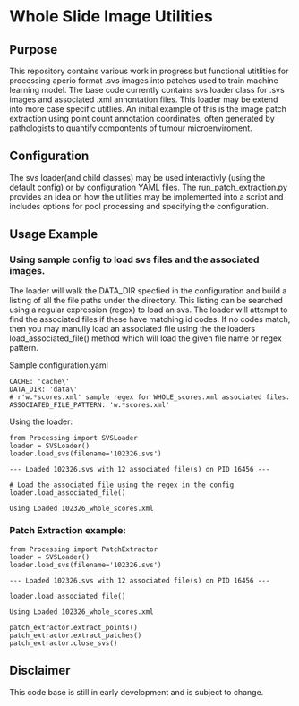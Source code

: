 # Whole Slide Image Utilities

## Purpose
This repository contains various work in progress but functional utitlities for processing aperio format .svs images into patches used to train machine learning model. The base code currently contains svs loader class for .svs images and associated .xml annontation files. This loader may be extend into more case specific utitlies. An initial example of this is the image patch extraction using point count annotation coordinates, often generated by pathologists to quantify compontents of tumour microenviroment.

## Configuration
The svs loader(and child classes) may be used interactivly (using the default config) or by configuration YAML files. The run_patch_extraction.py provides an idea on how the utilities may be implemented into a script and includes options for pool processing and specifying the configuration.

## Usage Example
### Using sample config to load svs files and the associated images.
The loader will walk the DATA_DIR specfied in the configuration and build a listing of all the file paths under the directory. This listing can be searched using a regular expression (regex) to load an svs. The loader will attempt to find the associated files if these have matching id codes. If no codes match, then you may manully load an associated file using the the loaders load_associated_file() method which will load the given file name or regex pattern.

Sample configuration.yaml
```
CACHE: 'cache\'
DATA_DIR: 'data\'
# r'w.*scores.xml' sample regex for WHOLE_scores.xml associated files.
ASSOCIATED_FILE_PATTERN: 'w.*scores.xml'
```

Using the loader:

```
from Processing import SVSLoader
loader = SVSLoader()
loader.load_svs(filename='102326.svs')
```
```
--- Loaded 102326.svs with 12 associated file(s) on PID 16456 ---
```
```
# Load the associated file using the regex in the config
loader.load_associated_file()
```
```
Using Loaded 102326_whole_scores.xml
```

### Patch Extraction example:
```
from Processing import PatchExtractor
loader = SVSLoader()
loader.load_svs(filename='102326.svs')
```
```
--- Loaded 102326.svs with 12 associated file(s) on PID 16456 ---
```
```
loader.load_associated_file()
```
```
Using Loaded 102326_whole_scores.xml
```
```
patch_extractor.extract_points()
patch_extractor.extract_patches()
patch_extractor.close_svs()
```

## Disclaimer
This code base is still in early development and is subject to change. 

